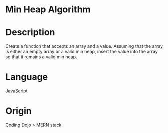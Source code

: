# Min Heap Algorithm

# Description

Create a function that accepts an array and a value. Assuming that the array is either an empty array or a valid min heap, insert the value into the array so that it remains a valid min heap.

# Language

JavaScript

# Origin

Coding Dojo > MERN stack